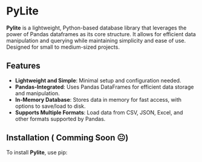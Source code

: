 # PyLite

**Pylite** is a lightweight, Python-based database library that leverages the power of Pandas dataframes as its core structure. It allows for efficient data manipulation and querying while maintaining simplicity and ease of use. Designed for small to medium-sized projects.

## Features

- **Lightweight and Simple**: Minimal setup and configuration needed.
- **Pandas-Integrated**: Uses Pandas DataFrames for efficient data storage and manipulation.
- **In-Memory Database**: Stores data in memory for fast access, with options to save/load to disk.
- **Supports Multiple Formats**: Load data from CSV, JSON, Excel, and other formats supported by Pandas.

## Installation ( Comming Soon 😐)

To install **Pylite**, use pip:
<!-- 
```bash
pip install pylite -->
